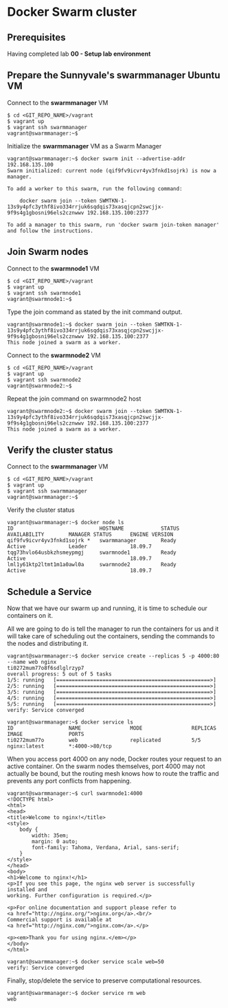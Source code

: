 # Docker Swarm cluster

## Prerequisites

Having completed lab **00 - Setup lab environment**

## Prepare the Sunnyvale's **swarmmanager** Ubuntu VM


Connect to the **swarmmanager** VM

```console
$ cd <GIT_REPO_NAME>/vagrant
$ vagrant up
$ vagrant ssh swarmmanager
vagrant@swarmmanager:~$ 
```

Initialize the **swarmmanager** VM as a Swarm Manager

```console
vagrant@swarmmanager:~$ docker swarm init --advertise-addr 192.168.135.100
Swarm initialized: current node (qif9fv9icvr4yv3fnkd1sojrk) is now a manager.

To add a worker to this swarm, run the following command:

    docker swarm join --token SWMTKN-1-13s9y4pfc3ythf8ivo334rrjuk6sqdqis73xasqjcpn2swcjjx-9f9s4g1gbosni96els2cznwwv 192.168.135.100:2377

To add a manager to this swarm, run 'docker swarm join-token manager' and follow the instructions.
```

## Join Swarm nodes

Connect to the **swarmnode1** VM

```console
$ cd <GIT_REPO_NAME>/vagrant
$ vagrant up
$ vagrant ssh swarmnode1
vagrant@swarmnode1:~$ 
```

Type the join command as stated by the init command output.

```console
vagrant@swarmnode1:~$ docker swarm join --token SWMTKN-1-13s9y4pfc3ythf8ivo334rrjuk6sqdqis73xasqjcpn2swcjjx-9f9s4g1gbosni96els2cznwwv 192.168.135.100:2377
This node joined a swarm as a worker.
```

Connect to the **swarmnode2** VM

```console
$ cd <GIT_REPO_NAME>/vagrant
$ vagrant up
$ vagrant ssh swarmnode2
vagrant@swarmnode2:~$ 
```

Repeat the join command on swarmnode2 host

```console
vagrant@swarmnode2:~$ docker swarm join --token SWMTKN-1-13s9y4pfc3ythf8ivo334rrjuk6sqdqis73xasqjcpn2swcjjx-9f9s4g1gbosni96els2cznwwv 192.168.135.100:2377
This node joined a swarm as a worker.
```

## Verify the cluster status

Connect to the **swarmmanager** VM

```console
$ cd <GIT_REPO_NAME>/vagrant
$ vagrant up
$ vagrant ssh swarmmanager
vagrant@swarmmanager:~$ 
```

Verify the cluster status

```console
vagrant@swarmmanager:~$ docker node ls
ID                            HOSTNAME            STATUS              AVAILABILITY        MANAGER STATUS      ENGINE VERSION
qif9fv9icvr4yv3fnkd1sojrk *   swarmmanager        Ready               Active              Leader              18.09.7
tqg73hvlo64usbkzhsmeypmgj     swarmnode1          Ready               Active                                  18.09.7
lml1y61ktp2ltmt1m1a0awl0a     swarmnode2          Ready               Active                                  18.09.7
```

## Schedule a Service

Now that we have our swarm up and running, it is time to schedule our containers on it.

All we are going to do is tell the manager to run the containers for us and it will take care of scheduling out the containers, sending the commands to the nodes and distributing it.

```console
vagrant@swarmmanager:~$ docker service create --replicas 5 -p 4000:80 --name web nginx
ti0272mum77o8f6sdlglrzyp7
overall progress: 5 out of 5 tasks 
1/5: running   [==================================================>] 
2/5: running   [==================================================>] 
3/5: running   [==================================================>] 
4/5: running   [==================================================>] 
5/5: running   [==================================================>] 
verify: Service converged
```

```console
vagrant@swarmmanager:~$ docker service ls
ID                  NAME                MODE                REPLICAS            IMAGE               PORTS
ti0272mum77o        web                 replicated          5/5                 nginx:latest        *:4000->80/tcp
```

When you access port 4000 on any node, Docker routes your request to an active container. On the swarm nodes themselves, port 4000 may not actually be bound, but the routing mesh knows how to route the traffic and prevents any port conflicts from happening.


```console
vagrant@swarmmanager:~$ curl swarmnode1:4000
<!DOCTYPE html>
<html>
<head>
<title>Welcome to nginx!</title>
<style>
    body {
        width: 35em;
        margin: 0 auto;
        font-family: Tahoma, Verdana, Arial, sans-serif;
    }
</style>
</head>
<body>
<h1>Welcome to nginx!</h1>
<p>If you see this page, the nginx web server is successfully installed and
working. Further configuration is required.</p>

<p>For online documentation and support please refer to
<a href="http://nginx.org/">nginx.org</a>.<br/>
Commercial support is available at
<a href="http://nginx.com/">nginx.com</a>.</p>

<p><em>Thank you for using nginx.</em></p>
</body>
</html>
```

```console
vagrant@swarmmanager:~$ docker service scale web=50
verify: Service converged 
```


Finally, stop/delete the service to preserve computational resources.


```console
vagrant@swarmmanager:~$ docker service rm web
web
```
